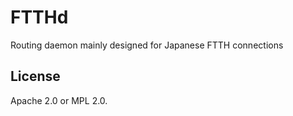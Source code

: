 # FTTHd

Routing daemon mainly designed for Japanese FTTH connections

## License

Apache 2.0 or MPL 2.0.
